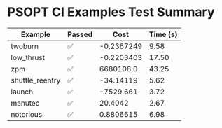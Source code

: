 # PSOPT CI Examples Test Summary

| Example | Passed | Cost | Time (s) |
|---|---|---|---|
| twoburn | ✅ | -0.2367249 | 9.58 |
| low_thrust | ✅ | -0.2203403 | 17.50 |
| zpm | ✅ | 6680108.0 | 43.25 |
| shuttle_reentry | ✅ | -34.14119 | 5.62 |
| launch | ✅ | -7529.661 | 3.72 |
| manutec | ✅ | 20.4042 | 2.67 |
| notorious | ✅ | 0.8806615 | 6.98 |